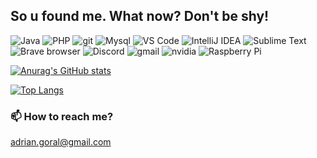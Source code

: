 ## So u found me. What now? Don't be shy!


<p>
  <img alt="Java" src="https://img.shields.io/badge/Java-ED8B00?style=for-the-badge&logo=java&logoColor=white" />
  <img alt="PHP" src="https://img.shields.io/badge/PHP-777BB4?style=for-the-badge&logo=php&logoColor=white" />
  <img alt="git" src="https://img.shields.io/badge/-Git-F05032?style=for-the-badge&logo=git&logoColor=white" />
  <img alt="Mysql" src="https://img.shields.io/badge/MySQL-00000F?style=for-the-badge&logo=mysql&logoColor=white" />
  <img alt="VS Code" src="https://img.shields.io/badge/VSCode-1f425f?style=for-the-badge&logo=VisualStudioCode&logoColor=white" />
  <img alt="IntelliJ IDEA" src="https://img.shields.io/badge/IntelliJ IDEA-000000?style=for-the-badge&logo=intellijidea&logoColor=white" />
  <img alt="Sublime Text" src="https://img.shields.io/badge/Sublime Text-4A4A4A?style=for-the-badge&logo=sublimetext&logoColor=FF9800" />
  <img alt="Brave browser" src="https://img.shields.io/badge/-Brave_Browser-FB542B?style=for-the-badge&logo=brave&logoColor=white" />
  <img alt="Discord" src="https://img.shields.io/badge/Discord-7289DA?style=for-the-badge&logo=discord&logoColor=white" />
  <img alt="gmail" src="https://img.shields.io/badge/Gmail-D14836?style=for-the-badge&logo=gmail&logoColor=white" />
  <img alt="nvidia" src="https://img.shields.io/badge/NVIDIA-GTX1060-76B900?style=for-the-badge&logo=nvidia&logoColor=white" />
  <img alt="Raspberry Pi" src="https://img.shields.io/badge/Raspberry Pi 4B+-A22846?style=for-the-badge&logo=raspberrypi&logoColor=white" />
</p>

[![Anurag's GitHub stats](https://github-readme-stats.vercel.app/api?username=xEdziu&count_private=true&show_icons=true&theme=dracula)](https://github.com/anuraghazra/github-readme-stats)

[![Top Langs](https://github-readme-stats.vercel.app/api/top-langs/?username=xEdziu&layout=compact&theme=dracula)](https://github.com/anuraghazra/github-readme-stats)

### 📫 How to reach me?
adrian.goral@gmail.com

<!--
**xEdziu/xEdziu** is a ✨ _special_ ✨ repository because its `README.md` (this file) appears on your GitHub profile.

Here are some ideas to get you started:

- 🔭 I’m currently working on ...
- 🌱 I’m currently learning ...
- 👯 I’m looking to collaborate on ...
- 🤔 I’m looking for help with ...
- 💬 Ask me about ...
- 📫 How to reach me: ...
- 😄 Pronouns: ...
- ⚡ Fun fact: ...
-->
